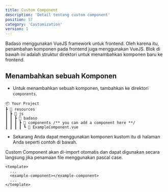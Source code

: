 ```yaml
---
title: Custom Component
description: 'Detail tentang custom component'
position: 57
category: 'Customization'
version: 1
---
```


Badaso menggunakan VueJS framework untuk frontend. Oleh karena itu, penambahan komponen pada frontend juga menggunakan VueJS. Blok di bawah ini adalah struktur direktori untuk menambahkan komponen baru ke frontend.

## Menambahkan sebuah Komponen

- Untuk menambahkan sebuah komponen, tambahkan ke direktori `components`.

```
📦 Your Project
┣ 📂 resources
┃ ┣ 📂 js
┃ ┃ ┣ 📂 badaso
┃ ┃ ┃ ┣ 📂 components /** you can add a component here **/
┃ ┃ ┃ ┃ ┗ 📜 ExampleComponent.vue
```

- Sekarang Anda dapat menggunakan komponen kustom itu di halaman Anda seperti contoh di bawah.

<alert>
Custom Component akan di-import otomatis dan dapat digunakan secara langsung jika penamaan file menggunakan pascal case.
</alert>

```vue
<template>
  ...
  <example-component></example-component>
  ...
</template>
```